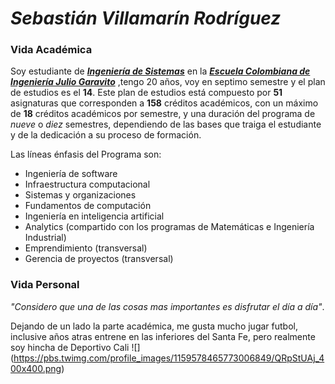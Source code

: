 
# *Sebastián Villamarín Rodríguez*

### Vida Académica
Soy estudiante de [**_Ingeniería de Sistemas_**](https://www.escuelaing.edu.co/es/programas/pregrado/Ingenier%C3%ADa+de+Sistemas) en la [**_Escuela Colombiana de Ingeniería Julio Garavito_**](https://www.escuelaing.edu.co/es/) ,tengo 20 años, voy en septimo semestre y el plan de estudios es el **14**. Este plan de estudios está compuesto por **51** asignaturas que corresponden a **158** créditos académicos, con un máximo de **18** créditos académicos por semestre, y una duración del programa de *nueve* o *diez* semestres, dependiendo de las bases que traiga el estudiante y de la dedicación a su proceso de formación.

Las líneas énfasis del Programa son:
- Ingeniería de software
- Infraestructura computacional
- Sistemas y organizaciones
-  Fundamentos de computación
- Ingeniería en inteligencia artificial
- Analytics (compartido con los programas de Matemáticas e Ingeniería Industrial)
- Emprendimiento (transversal)
- Gerencia de proyectos (transversal)

### Vida Personal
*"Considero que una de las cosas mas importantes es disfrutar el día a día"*. 

Dejando de un lado la parte académica, me gusta mucho jugar futbol, inclusive años atras entrene en las inferiores del Santa Fe, pero realmente soy hincha de Deportivo Cali ![]
(https://pbs.twimg.com/profile_images/1159578465773006849/QRpStUAj_400x400.png)
